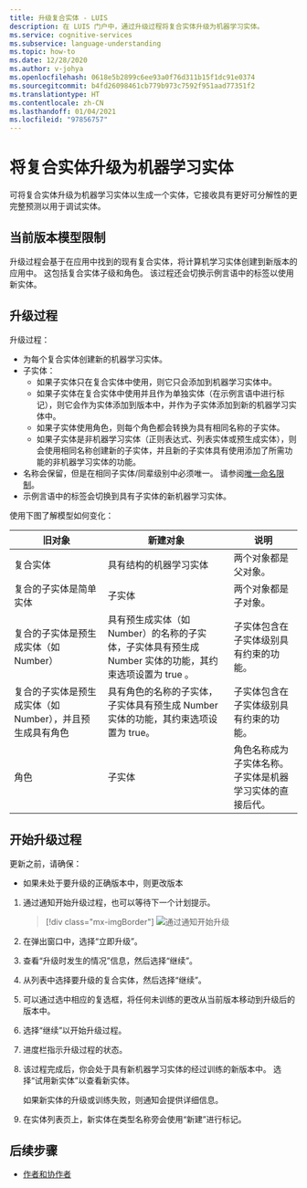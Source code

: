 ```yaml
---
title: 升级复合实体 - LUIS
description: 在 LUIS 门户中，通过升级过程将复合实体升级为机器学习实体。
ms.service: cognitive-services
ms.subservice: language-understanding
ms.topic: how-to
ms.date: 12/28/2020
ms.author: v-johya
ms.openlocfilehash: 0618e5b2899c6ee93a0f76d311b15f1dc91e0374
ms.sourcegitcommit: b4fd26098461cb779b973c7592f951aad77351f2
ms.translationtype: HT
ms.contentlocale: zh-CN
ms.lasthandoff: 01/04/2021
ms.locfileid: "97856757"
---
```

# <a name="upgrade-composite-entity-to-machine-learning-entity"></a>将复合实体升级为机器学习实体

可将复合实体升级为机器学习实体以生成一个实体，它接收具有更好可分解性的更完整预测以用于调试实体。

## <a name="current-version-model-restrictions"></a>当前版本模型限制

升级过程会基于在应用中找到的现有复合实体，将计算机学习实体创建到新版本的应用中。 这包括复合实体子级和角色。 该过程还会切换示例言语中的标签以使用新实体。

## <a name="upgrade-process"></a>升级过程

升级过程：
* 为每个复合实体创建新的机器学习实体。
* 子实体：
    * 如果子实体只在复合实体中使用，则它只会添加到机器学习实体中。
    * 如果子实体在复合实体中使用并且作为单独实体（在示例言语中进行标记），则它会作为实体添加到版本中，并作为子实体添加到新的机器学习实体中。
    * 如果子实体使用角色，则每个角色都会转换为具有相同名称的子实体。
    * 如果子实体是非机器学习实体（正则表达式、列表实体或预生成实体），则会使用相同名称创建新的子实体，并且新的子实体具有使用添加了所需功能的非机器学习实体的功能。
* 名称会保留，但是在相同子实体/同辈级别中必须唯一。 请参阅[唯一命名限制](./luis-limits.md#name-uniqueness)。
* 示例言语中的标签会切换到具有子实体的新机器学习实体。

使用下图了解模型如何变化：

|旧对象|新建对象|说明|
|--|--|--|
|复合实体|具有结构的机器学习实体|两个对象都是父对象。|
|复合的子实体是简单实体|子实体|两个对象都是子对象。|
|复合的子实体是预生成实体（如 Number）|具有预生成实体（如 Number）的名称的子实体，子实体具有预生成 Number 实体的功能，其约束选项设置为 true 。|子实体包含在子实体级别具有约束的功能。|
|复合的子实体是预生成实体（如 Number），并且预生成具有角色|具有角色的名称的子实体，子实体具有预生成 Number 实体的功能，其约束选项设置为 true。|子实体包含在子实体级别具有约束的功能。|
|角色|子实体|角色名称成为子实体名称。 子实体是机器学习实体的直接后代。|

## <a name="begin-upgrade-process"></a>开始升级过程

更新之前，请确保：

* 如果未处于要升级的正确版本中，则更改版本


1. 通过通知开始升级过程，也可以等待下一个计划提示。

    > [!div class="mx-imgBorder"]
    > ![通过通知开始升级](./media/update-composite-entity/notification-begin-update.png)

1. 在弹出窗口中，选择“立即升级”。

1. 查看“升级时发生的情况”信息，然后选择“继续”。

1. 从列表中选择要升级的复合实体，然后选择“继续”。

1. 可以通过选中相应的复选框，将任何未训练的更改从当前版本移动到升级后的版本中。

1. 选择“继续”以开始升级过程。

1. 进度栏指示升级过程的状态。

1. 该过程完成后，你会处于具有新机器学习实体的经过训练的新版本中。 选择“试用新实体”以查看新实体。

    如果新实体的升级或训练失败，则通知会提供详细信息。

1. 在实体列表页上，新实体在类型名称旁会使用“新建”进行标记。

## <a name="next-steps"></a>后续步骤

* [作者和协作者](luis-how-to-collaborate.md)

